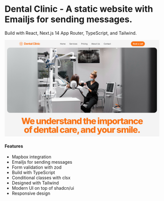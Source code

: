 # Dental Clinic - A static website with Emailjs for sending messages.

Build with React, Next.js 14 App Router, TypeScript, and Tailwind.

![Alt text](/public/Dental-Clinic.jpg)

#### Features

- Mapbox integration
- Emailjs for sending messages
- Form validation with zod
- Build with TypeScript
- Conditional classes with clsx
- Designed with Tailwind
- Modern UI on top of shadcn/ui
- Responsive design
